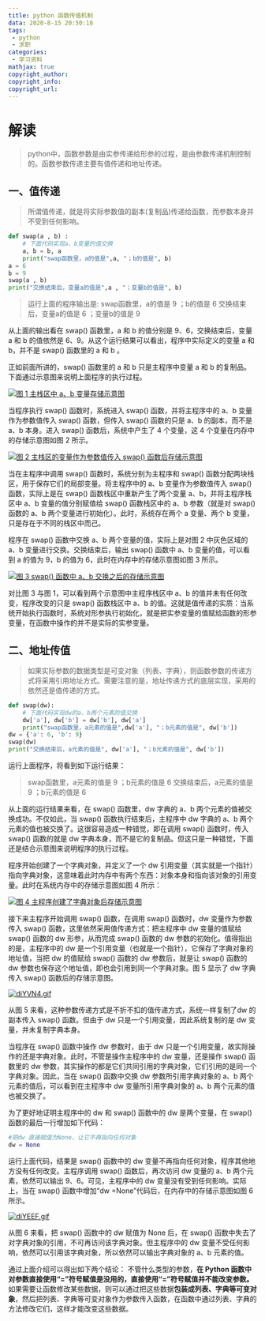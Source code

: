 ```yaml
---
title: python 函数传值机制
data: 2020-8-15 20:50:18
tags:
 - python
 - 求职
categories:
 - 学习资料
mathjax: true
copyright_author: 
copyright_info: 
copyright_url: 
---
```


# 解读

> python中，函数参数是由实参传递给形参的过程，是由参数传递机制控制的。函数参数传递主要有值传递和地址传递。

## 一、值传递
>所谓值传递，就是将实际参数值的副本(复制品)传递给函数，而参数本身并不受到任何影响。

```python
def swap(a , b) :
    # 下面代码实现a、b变量的值交换
    a, b = b, a
    print("swap函数里，a的值是",a, "；b的值是", b)
a = 6
b = 9
swap(a , b)
print("交换结束后，变量a的值是",a , "；变量b的值是", b)
```
>运行上面的程序输出是:
>swap函数里，a的值是 9 ；b的值是 6
交换结束后，变量a的值是 6 ；变量b的值是 9

从上面的输出看在 swap() 函数里，a 和 b 的值分别是 9、6，交换结束后，变量 a 和 b 的值依然是 6、9。从这个运行结果可以看出，程序中实际定义的变量 a 和 b，并不是 swap() 函数里的 a 和 b 。

正如前面所讲的，swap() 函数里的 a 和 b 只是主程序中变量 a 和 b 的复制品。下面通过示意图来说明上面程序的执行过程。

[![图 1 主栈区中 a、b 变量存储示意图](https://s1.ax1x.com/2020/08/15/diGgoQ.gif)](https://imgchr.com/i/diGgoQ)

当程序执行 swap() 函数时，系统进入 swap() 函数，并将主程序中的 a、b 变量作为参数值传入 swap() 函数，但传入 swap() 函数的只是 a、b 的副本，而不是 a、b 本身。进入 swap() 函数后，系统中产生了 4 个变量，这 4 个变量在内存中的存储示意图如图 2 所示。

[![图 2 主栈区的变量作为参数值传入 swap() 函数后存储示意图](https://s1.ax1x.com/2020/08/15/diGRij.gif)](https://imgchr.com/i/diGRij)

当在主程序中调用 swap() 函数时，系统分别为主程序和 swap() 函数分配两块栈区，用于保存它们的局部变量。将主程序中的 a、b 变量作为参数值传入 swap() 函数，实际上是在 swap() 函数栈区中重新产生了两个变量 a、b，并将主程序栈区中 a、b 变量的值分别赋值给 swap() 函数栈区中的 a、b 参数（就是对 swap() 函数的 a、b 两个变量进行初始化）。此时，系统存在两个 a 变量、两个 b 变量，只是存在于不同的栈区中而己。

程序在 swap() 函数中交换 a、b 两个变量的值，实际上是对图 2 中灰色区域的 a、b 变量进行交换。交换结束后，输出 swap() 函数中 a、b 变量的值，可以看到 a 的值为 9，b 的值为 6，此时在内存中的存储示意图如图 3 所示。

[![图 3 swap() 函数中 a、b 交换之后的存储示意图](https://s1.ax1x.com/2020/08/15/diJ3fs.gif)](https://imgchr.com/i/diJ3fs)

对比图 3 与图 1，可以看到两个示意图中主程序栈区中 a、b 的值并未有任何改变，程序改变的只是 swap() 函数栈区中 a、b 的值。这就是值传递的实质：当系统开始执行函数时，系统对形参执行初始化，就是把实参变量的值赋给函数的形参变量，在函数中操作的并不是实际的实参变量。

## 二、地址传值
>如果实际参数的数据类型是可变对象（列表、字典），则函数参数的传递方式将采用引用地址方式。需要注意的是，地址传递方式的底层实现，采用的依然还是值传递的方式。

``` python
def swap(dw):
    # 下面代码实现dw的a、b两个元素的值交换
    dw['a'], dw['b'] = dw['b'], dw['a']
    print("swap函数里，a元素的值是",dw['a'], "；b元素的值是", dw['b'])
dw = {'a': 6, 'b': 9}
swap(dw)
print("交换结束后，a元素的值是", dw['a'], "；b元素的值是", dw['b'])
```
运行上面程序，将看到如下运行结果：
>swap函数里，a元素的值是 9 ；b元素的值是 6
交换结束后，a元素的值是 9 ；b元素的值是 6

从上面的运行结果来看，在 swap() 函数里，dw 字典的 a、b 两个元素的值被交换成功。不仅如此，当 swap() 函数执行结束后，主程序中 dw 字典的 a、b 两个元素的值也被交换了。这很容易造成一种错觉，即在调用 swap() 函数时，传入 swap() 函数的就是 dw 字典本身，而不是它的复制品。但这只是一种错觉，下面还是结合示意图来说明程序的执行过程。

程序开始创建了一个字典对象，并定义了一个 dw 引用变量（其实就是一个指针）指向字典对象，这意味着此时内存中有两个东西：对象本身和指向该对象的引用变量。此时在系统内存中的存储示意图如图 4 所示：

[![图 4 主程序创建了字典对象后存储示意图](https://s1.ax1x.com/2020/08/15/diYZ4J.gif)](https://imgchr.com/i/diYZ4J)

接下来主程序开始调用 swap() 函数，在调用 swap() 函数时，dw 变量作为参数传入 swap() 函数，这里依然采用值传递方式：把主程序中 dw 变量的值赋给 swap() 函数的 dw 形参，从而完成 swap() 函数的 dw 参数的初始化。值得指出的是，主程序中的 dw 是一个引用变量（也就是一个指针），它保存了字典对象的地址值，当把 dw 的值赋给 swap() 函数的 dw 参数后，就是让 swap() 函数的 dw 参数也保存这个地址值，即也会引用到同一个字典对象。图 5 显示了 dw 字典传入 swap() 函数后的存储示意图。

[![diYVN4.gif](https://s1.ax1x.com/2020/08/15/diYVN4.gif)](https://imgchr.com/i/diYVN4)

从图 5 来看，这种参数传递方式是不折不扣的值传递方式，系统一样复制了dw 的副本传入 swap() 函数。但由于 dw 只是一个引用变量，因此系统复制的是 dw 变量，并未复制字典本身。

当程序在 swap() 函数中操作 dw 参数时，由于 dw 只是一个引用变量，故实际操作的还是字典对象。此时，不管是操作主程序中的 dw 变量，还是操作 swap() 函数里的 dw 参数，其实操作的都是它们共同引用的字典对象，它们引用的是同一个字典对象。因此，当在 swap() 函数中交换 dw 参数所引用字典对象的 a、b 两个元素的值后，可以看到在主程序中 dw 变量所引用字典对象的 a、b 两个元素的值也被交换了。

为了更好地证明主程序中的 dw 和 swap() 函数中的 dw 是两个变量，在 swap() 函数的最后一行增加如下代码：

``` python
#把dw 直接赋值为None，让它不再指向任何对象
dw = None
```
运行上面代码，结果是 swap() 函数中的 dw 变量不再指向任何对象，程序其他地方没有任何改变。主程序调用 swap() 函数后，再次访问 dw 变量的 a、b 两个元素，依然可以输出 9、6。可见，主程序中的 dw 变量没有受到任何影响。实际上，当在 swap() 函数中增加“dw =None”代码后，在内存中的存储示意图如图 6 所示。

[![diYEEF.gif](https://s1.ax1x.com/2020/08/15/diYEEF.gif)](https://imgchr.com/i/diYEEF)

从图 6 来看，把 swap() 函数中的 dw 赋值为 None 后，在 swap() 函数中失去了对字典对象的引用，不可再访问该字典对象。但主程序中的 dw 变量不受任何影响，依然可以引用该字典对象，所以依然可以输出字典对象的 a、b 元素的值。

通过上面介绍可以得出如下两个结论：
不管什么类型的参数，**在 Python 函数中对参数直接使用“=”符号赋值是没用的，直接使用“=”符号赋值并不能改变参数。**
如果需要让函数修改某些数据，则可以通过把这些数据**包装成列表、字典等可变对象**，然后把列表、字典等可变对象作为参数传入函数，在函数中通过列表、字典的方法修改它们，这样才能改变这些数据。
